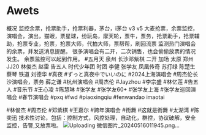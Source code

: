 # Awets
概况
监控余票，抢票助手，抢票利器，茅台，i茅台 v3 v5
大麦抢票，余票监控，演唱会，演出，猫眼，票星球，纷玩岛，摩天轮，票牛，票务，抢票助手，抢票辅助，抢票专业，抢票，抢票大师，代拍大师，票帮帮，刷回流票
监测热门演唱会的余票，并发送消息提醒。 很多演唱会有二开，二次销售，也会偷偷放票的情况发生。
余票监控可以起到作用。
#五月天 泉州 长沙邓紫棋 二开 加场 太原 郑州 JJ20 林俊杰 赵雷 告五人 时代少年团 时团 李健 张学友 凤凰传奇 苏打绿 陈楚生 蔡琴 铁道 刘德华
#真夜 #ずっと真夜中でいいのに #2024上海演唱会
#周杰伦长沙演唱会，票务 薛之谦 #杭州演唱会 #周杰伦 #Jayzhou #李宗盛 #林忆莲 #告五人 #音乐节
#王心凌 #陈慧琳 #张学友 #张学友60+ #张学友上海 #张学友巡回演唱会 #春节演唱会 #pxq #fwd #piaoxingqiu #fenwandao imaotai

#林俊杰 #周杰伦 #邓紫棋 #王嘉尔 #跨年演唱会 #街舞 #这就是街舞 #太湖湾 #陈奕迅
技术性讨论，包括：控制方式，风控处理，自动化，群控，协议破解，安全监控，告警,又放票啦。
![Uploading 微信图片_20240516011945.png…]()
